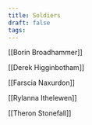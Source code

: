 ```yaml
---
title: Soldiers
draft: false
tags:
---
```


[[Borin Broadhammer]]

[[Derek Higginbotham]]

[[Farscia Naxurdon]]

[[Rylanna Ithelewen]]

[[Theron Stonefall]]